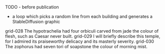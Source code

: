 TODO - before publication

- a loop which picks a random line from each building and generates a
StableDiffusion graphic

grid-028 The hypotrachelia had four orbiculi carved from jade the colour of flesh, such as Caesar never built.
grid-029 I will briefly describe this temple, for I admired its praiseworthy delicacy and its masterly severity.
grid-030 The zophorus had seven tori of soapstone the colour of morning mist.